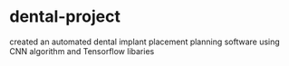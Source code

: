 # dental-project
created an automated dental implant placement planning software using CNN algorithm and Tensorflow libaries
